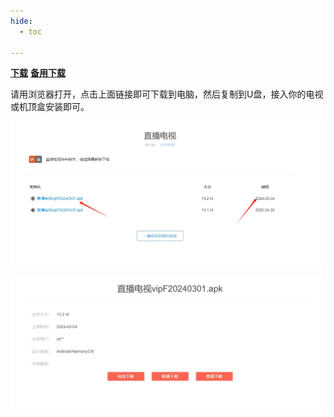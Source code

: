 ```yaml
---
hide:
  - toc

---
```


**[下载](https://img-cloud.zhoujie218.top/zbds/zbds.apk)**     [**备用下载**](https://zbds.lanzoui.com/b0b2kul6b)

请用浏览器打开，点击上面链接即可下载到电脑，然后复制到U盘，接入你的电视或机顶盒安装即可。

![image-20240825194536590](assets/xz1.webp)

![image-20240825194553480](assets/xz2.webp)